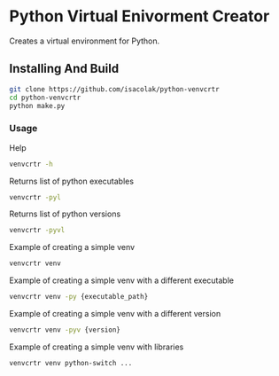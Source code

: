 # Python Virtual Enivorment Creator

Creates a virtual environment for Python.

## Installing And Build

```sh
git clone https://github.com/isacolak/python-venvcrtr
cd python-venvcrtr
python make.py
```

### Usage

Help

```sh
venvcrtr -h
```

Returns list of python executables

```sh
venvcrtr -pyl
```

Returns list of python versions

```sh
venvcrtr -pyvl
```

Example of creating a simple venv

```sh
venvcrtr venv
```

Example of creating a simple venv with a different executable

```sh
venvcrtr venv -py {executable_path}
```

Example of creating a simple venv with a different version

```sh
venvcrtr venv -pyv {version}
```

Example of creating a simple venv with libraries

```sh
venvcrtr venv python-switch ...
```
